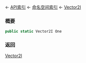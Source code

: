 ← [API索引](Api-Index) ← [命名空间索引](Namespace-Index) ← [Vector2I](VRageMath.Vector2I)

### 概要

```csharp
public static Vector2I One
```

### 返回

[Vector2I](VRageMath.Vector2I)

